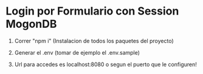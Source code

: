 # Login por Formulario con Session MogonDB

1. Correr "npm i" (Instalacion de todos los paquetes del proyecto)

2. Generar el .env (tomar de ejemplo el .env.sample)

3. Url para accedes es localhost:8080 o segun el puerto que le configuren!
